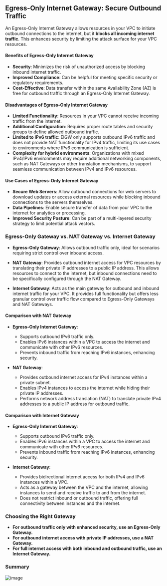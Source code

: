 ## Egress-Only Internet Gateway: Secure Outbound Traffic

An Egress-Only Internet Gateway allows resources in your VPC to initiate outbound connections to the internet, but it **blocks all incoming internet traffic**. This enhances security by limiting the attack surface for your VPC resources.

#### Benefits of Egress-Only Internet Gateway
* **Security**:  Minimizes the risk of unauthorized access by blocking inbound internet traffic.
* **Improved Compliance**: Can be helpful for meeting specific security or regulatory requirements.
* **Cost-Effective**: Data transfer within the same Availability Zone (AZ) is free for outbound traffic through an Egress-Only Internet Gateway.

#### Disadvantages of Egress-Only Internet Gateway
* **Limited Functionality**: Resources in your VPC cannot receive incoming traffic from the internet.
* **Additional Configuration**: Requires proper route tables and security groups to define allowed outbound traffic.
* **Limited to IPv6 traffic**: EIGW only supports outbound IPv6 traffic and does not provide NAT functionality for IPv4 traffic, limiting its use cases to environments where IPv6 communication is sufficient.
* **Complexity for hybrid environments**: Organizations with mixed IPv4/IPv6 environments may require additional networking components, such as NAT Gateways or other translation mechanisms, to support seamless communication between IPv4 and IPv6 resources.

#### Use Cases of Egress-Only Internet Gateway
* **Secure Web Servers**: Allow outbound connections for web servers to download updates or access external resources while blocking inbound connections to the servers themselves.
* **Data Pipelines**: Enable secure transfer of data from your VPC to the internet for analytics or processing.
* **Improved Security Posture**: Can be part of a multi-layered security strategy to limit potential attack vectors.


### Egress-Only Gateway vs. NAT Gateway vs. Internet Gateway
* **Egress-Only Gateway**:  Allows outbound traffic only, ideal for scenarios requiring strict control over inbound access.

* **NAT Gateway**:  Provides outbound internet access for VPC resources by translating their private IP addresses to a public IP address. This allows resources to connect to the internet, but inbound connections need to be specifically configured through the NAT Gateway.

* **Internet Gateway**:  Acts as the main gateway for outbound and inbound internet traffic for your VPC. It provides full functionality but offers less granular control over traffic flow compared to Egress-Only Gateways and NAT Gateways.

#### Comparison with NAT Gateway
- **Egress-Only Internet Gateway**:
  - Supports outbound IPv6 traffic only.
  - Enables IPv6 instances within a VPC to access the internet and communicate with other IPv6 resources.
  - Prevents inbound traffic from reaching IPv6 instances, enhancing security.
  
- **NAT Gateway**:
  - Provides outbound internet access for IPv4 instances within a private subnet.
  - Enables IPv4 instances to access the internet while hiding their private IP addresses.
  - Performs network address translation (NAT) to translate private IPv4 addresses to a public IP address for outbound traffic.

#### Comparison with Internet Gateway
- **Egress-Only Internet Gateway**:
  - Supports outbound IPv6 traffic only.
  - Enables IPv6 instances within a VPC to access the internet and communicate with other IPv6 resources.
  - Prevents inbound traffic from reaching IPv6 instances, enhancing security.

- **Internet Gateway**:
  - Provides bidirectional internet access for both IPv4 and IPv6 instances within a VPC.
  - Acts as a gateway between the VPC and the internet, allowing instances to send and receive traffic to and from the internet.
  - Does not restrict inbound or outbound traffic, offering full connectivity between instances and the internet.

### Choosing the Right Gateway
* **For outbound traffic only with enhanced security, use an Egress-Only Gateway.**
* **For outbound internet access with private IP addresses, use a NAT Gateway.**
* **For full internet access with both inbound and outbound traffic, use an Internet Gateway.**


### Summary
![image](https://imgur.com/E9JOicP.png)


